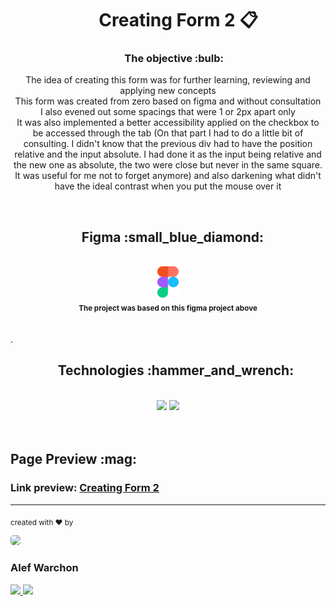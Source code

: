 ## <h1 align="center">&nbsp;&nbsp;&nbsp;&nbsp;&nbsp;Creating Form 2 :clipboard:</h1>

<h3 align="center">&nbsp;&nbsp;&nbsp;&nbsp;&nbsp;The objective :bulb:</h3>

<p align="center">
The idea of creating this form was for further learning, reviewing and applying new concepts
<br/>
This form was created from zero based on figma and without consultation
<br/>
I also evened out some spacings that were 1 or 2px apart only
<br/>
It was also implemented a better accessibility applied on the checkbox to be accessed through the tab (On that part I had to do a little bit of consulting. I didn't know that the previous div had to have the position relative and the input absolute. I had done it as the input being relative and the new one as absolute, the two were close but never in the same square. It was useful for me not to forget anymore) and also darkening what didn't have the ideal contrast when you put the mouse over it
</p>

<br/>

<div align="center">
<h2>&nbsp;&nbsp;&nbsp;Figma :small_blue_diamond:</h2>
<br/>
<a href="https://www.figma.com/file/CiMMvkbw60ZeI5olrvnnrA/Stage-03---Formul%C3%A1rio-avan%C3%A7ado-(Copy)"> <img height="50em" src="./assets/figmaicon.png" />
</a>
<br/>
<sub><b>The project was based on this figma project above</b></sub>
</div>

<br/>
<br/>.

<div align="center">
<h2>&nbsp;&nbsp;&nbsp;&nbsp;&nbsp;Technologies :hammer_and_wrench:</h2>
<br/>
<img height="80em" src="https://cdn.jsdelivr.net/gh/devicons/devicon/icons/css3/css3-original.svg" />
<img height="80em" src="https://cdn.jsdelivr.net/gh/devicons/devicon/icons/html5/html5-original.svg" />
</div>

<br/>
<br/>

<div>
<h2>Page Preview :mag:</h2>
<h3>Link preview: <a href="https://alefwarchon.github.io/Creating-Form-02/">Creating Form 2<a/></h3>
</div>


<hr/>

<sub>created with ♥ by</sub>
    
<img style="border-radius: 30%;" src="https://avatars.githubusercontent.com/u/109194445?s=96&v=4" width="75px;" />
<h3>Alef Warchon</h3>
<a href="https://www.linkedin.com/in/alef-warchon-400571245/" target="_blank"><img 
src="https://img.shields.io/badge/-LinkedIn-%230077B5?style=for-the-badge&logo=linkedin&logoColor=white" target="_blank" />
</a>
<a href="https://www.youtube.com/channel/UC8NcQCGYRvwA5iB7lIy7rCg" target="_blank"><img 
src="https://img.shields.io/badge/YouTube-FF0000?style=for-the-badge&logo=youtube&logoColor=white" target="_blank" />
</a>
